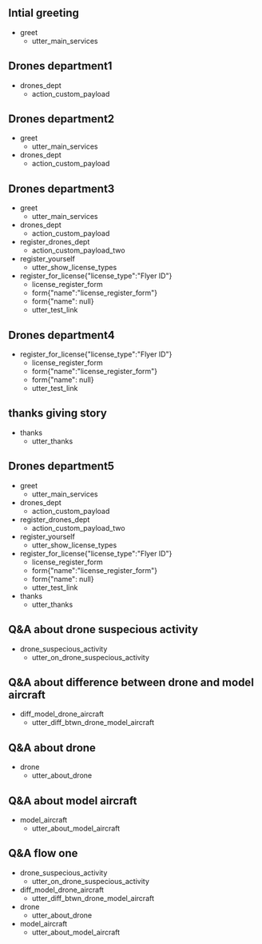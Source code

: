 ## Intial greeting
* greet
  - utter_main_services

## Drones department1
* drones_dept
  - action_custom_payload

## Drones department2
* greet
  - utter_main_services
* drones_dept
  - action_custom_payload

## Drones department3
* greet
  - utter_main_services
* drones_dept
  - action_custom_payload
* register_drones_dept
  - action_custom_payload_two
* register_yourself
  - utter_show_license_types
* register_for_license{"license_type":"Flyer ID"}
  - license_register_form
  - form{"name":"license_register_form"}
  - form{"name": null}
  - utter_test_link

## Drones department4
* register_for_license{"license_type":"Flyer ID"}
  - license_register_form
  - form{"name":"license_register_form"}
  - form{"name": null}
  - utter_test_link


## thanks giving story
* thanks
  - utter_thanks

## Drones department5
* greet
  - utter_main_services
* drones_dept
  - action_custom_payload
* register_drones_dept
  - action_custom_payload_two
* register_yourself
  - utter_show_license_types
* register_for_license{"license_type":"Flyer ID"}
  - license_register_form
  - form{"name":"license_register_form"}
  - form{"name": null}
  - utter_test_link
* thanks
  - utter_thanks


## Q&A about drone suspecious activity
* drone_suspecious_activity
  - utter_on_drone_suspecious_activity

## Q&A about difference between drone and model aircraft
* diff_model_drone_aircraft
  - utter_diff_btwn_drone_model_aircraft

## Q&A about drone
* drone
  - utter_about_drone

## Q&A about model aircraft
* model_aircraft
  - utter_about_model_aircraft


## Q&A flow one
* drone_suspecious_activity
  - utter_on_drone_suspecious_activity
* diff_model_drone_aircraft
  - utter_diff_btwn_drone_model_aircraft
* drone
  - utter_about_drone
* model_aircraft
  - utter_about_model_aircraft
